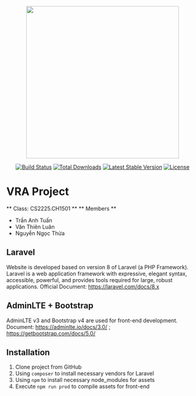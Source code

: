 <p align="center"><a href="https://laravel.com" target="_blank"><img src="https://raw.githubusercontent.com/laravel/art/master/logo-lockup/5%20SVG/2%20CMYK/1%20Full%20Color/laravel-logolockup-cmyk-red.svg" width="400"></a></p>

<p align="center">
<a href="https://travis-ci.org/laravel/framework"><img src="https://travis-ci.org/laravel/framework.svg" alt="Build Status"></a>
<a href="https://packagist.org/packages/laravel/framework"><img src="https://img.shields.io/packagist/dt/laravel/framework" alt="Total Downloads"></a>
<a href="https://packagist.org/packages/laravel/framework"><img src="https://img.shields.io/packagist/v/laravel/framework" alt="Latest Stable Version"></a>
<a href="https://packagist.org/packages/laravel/framework"><img src="https://img.shields.io/packagist/l/laravel/framework" alt="License"></a>
</p>

# VRA Project 
** Class: CS2225.CH1501 **
** Members **
- Trần Anh Tuấn
- Văn Thiên Luân
- Nguyễn Ngọc Thừa

## Laravel
Website is developed based on version 8 of Laravel (a PHP Framework). Laravel is a web application framework with expressive, elegant syntax, accessible, powerful, and provides tools required for large, robust applications.
Official Document: https://laravel.com/docs/8.x
## AdminLTE + Bootstrap
AdminLTE v3 and Bootstrap v4 are used for front-end development. 
Document: https://adminlte.io/docs/3.0/  ;  https://getbootstrap.com/docs/5.0/

## Installation
1. Clone project from GitHub
2. Using `composer` to install necessary vendors for Laravel
3. Using `npm` to install necessary node_modules for assets
4. Execute `npm run prod` to compile assets for front-end

